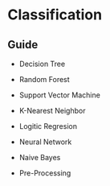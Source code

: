 # Classification

## Guide

* Decision Tree

* Random Forest

* Support Vector Machine

* K-Nearest Neighbor

* Logitic Regresion

* Neural Network

* Naive Bayes

* Pre-Processing



